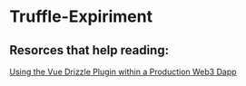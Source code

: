 # Truffle-Expiriment



## Resorces that help reading:


[Using the Vue Drizzle Plugin within a Production Web3 Dapp](https://medium.com/blockrocket/using-the-vue-drizzle-plugin-within-a-production-web3-dapp-d82539c6c53c)
